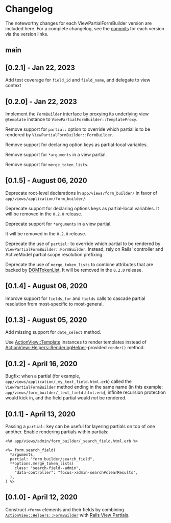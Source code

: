 # Changelog

The noteworthy changes for each ViewPartialFormBuilder version are included
here. For a complete changelog, see the [commits] for each version via the
version links.

[commits]: https://github.com/seanpdoyle/view_partial_form_builder/commits/master

## main

## [0.2.1] - Jan 22, 2023

Add test coverage for `field_id` and `field_name`, and delegate to view context

## [0.2.0] - Jan 22, 2023

Implement the `FormBuilder` interface by proxying its underlying view
`@template` instance to `ViewPartialFormBuilder::TemplateProxy`.

Remove support for `partial:` option to override which partial is to be rendered
by `ViewPartialFormBuilder::FormBuilder`.

Remove support for declaring option keys as partial-local variables.

Remove support for `*arguments` in a view partial.

Remove support for `merge_token_lists`.

## [0.1.5] - August 06, 2020

Deprecate root-level declarations in `app/views/form_builder/` in favor of
`app/views/application/form_builder/`.

Deprecate support for declaring options keys as partial-local variables.
It will be removed in the `0.2.0` release.

Deprecate support for `*arguments` in a view partial.

It will be removed in the `0.2.0` release.

Deprecate the use of `partial:` to override which partial to be rendered by
`ViewPartialFormBuilder::FormBuilder`. Instead, rely on Rails' controller and
ActiveModel partial scope resolution prefixing.

Deprecate the use of `merge_token_lists` to combine attributes that are backed
by [DOMTokenList][]. It will be removed in the `0.2.0` release.

[DOMTokenList]: https://developer.mozilla.org/en-US/docs/Web/API/DOMTokenList

## [0.1.4] - August 06, 2020

Improve support for `fields_for` and `fields` calls to cascade partial
resolution from most-specific to most-general.

## [0.1.3] - August 05, 2020

Add missing support for `date_select` method.

[date_select]: https://api.rubyonrails.org/classes/ActionView/Helpers/FormBuilder.html#method-i-date_select

Use [ActionView::Template][] instances to render templates instead of
[ActionView::Helpers::RenderingHelper][]-provided `render()` method.

[ActionView::Template]: https://api.rubyonrails.org/classes/ActionView/Template.html
[ActionView::Helpers::RenderingHelper]: https://api.rubyonrails.org/classes/ActionView/Helpers/RenderingHelper.html#method-i-render

## [0.1.2] - April 16, 2020

Bugfix: when a partial (for example,
`app/views/application/_my_text_field.html.erb`) called the
`ViewPartialFormBuilder` method ending in the same name (in this example:
`app/views/form_builder/_text_field.html.erb`), infinite recursion protection
would kick in, and the field partial would _not_ be rendered.

## [0.1.1] - April 13, 2020

Passing a `partial:` key can be useful for layering partials on top of one
another. Enable rendering partials within partials:

```html+erb
<%# app/views/admin/form_builder/_search_field.html.erb %>

<%= form.search_field(
  *arguments,
  partial: "form_builder/search_field",
  **options.merge_token_lists(
    class: "search-field--admin",
    "data-controller": "focus->admin-search#clearResults",
  ),
) %>
```

## [0.1.0] - April 12, 2020

Construct `<form>` elements and their fields by combining
[`ActionView::Helpers::FormBuilder`][FormBuilder] with [Rails View
Partials][partials].

[FormBuilder]: https://api.rubyonrails.org/classes/ActionView/Helpers/FormBuilder.html
[partials]: https://api.rubyonrails.org/classes/ActionView/PartialRenderer.html
